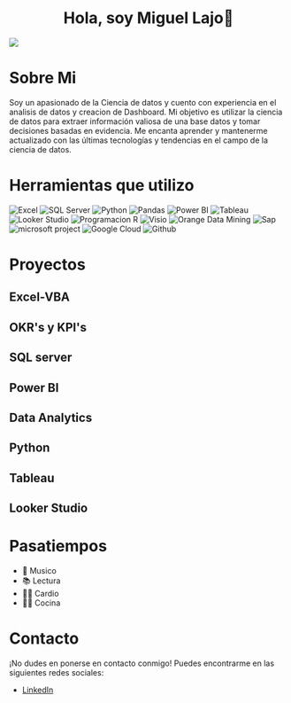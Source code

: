 <div align="center">
<h1 align="center">Hola, soy Miguel Lajo👋 </h1>
</div>
<img src="https://i.imgur.com/lPY69Dj.png">

# Sobre Mi
Soy un apasionado de la Ciencia de datos y cuento con experiencia en el analisis de datos y creacion de Dashboard. Mi objetivo es utilizar la ciencia de datos para extraer información valiosa de una base datos y tomar decisiones basadas en evidencia. Me encanta aprender y mantenerme actualizado con las últimas tecnologías y tendencias en el campo de la ciencia de datos.

# Herramientas que utilizo

![Excel](https://img.icons8.com/?size=48&id=117561&format=png)
![SQL Server](https://img.icons8.com/color/48/000000/microsoft-sql-server.png)
![Python](https://img.icons8.com/color/48/000000/python.png)
![Pandas](https://img.icons8.com/?size=48&id=xSkewUSqtErH&format=png)
![Power BI](https://img.icons8.com/color/48/000000/power-bi.png)
![Tableau](https://img.icons8.com/?size=48&id=9Kvi1p1F0tUo&format=png)
![Looker Studio](https://img.icons8.com/?size=48&id=SruJhzn0nnLl&format=png)
![Programacion R](https://img.icons8.com/?size=48&id=CLvQeiwFpit4&format=png)
![Visio](https://img.icons8.com/?size=48&id=38403&format=png)
![Orange Data Mining](https://img.icons8.com/?size=48&id=VqM2sQYWeyKF&format=png)
![Sap](https://img.icons8.com/?size=48&id=38192&format=png)
![microsoft project](https://img.icons8.com/?size=48&id=wRr_WQtDZK0m&format=png)
![Google Cloud](https://img.icons8.com/?size=48&id=fpGM2cINbbu4&format=png)
![Github](https://img.icons8.com/?size=48&id=AZOZNnY73haj&format=png)

# Proyectos
## Excel-VBA
## OKR's y KPI's
## SQL server
## Power BI
## Data Analytics
## Python
## Tableau
## Looker Studio

# Pasatiempos
* 🎸 Musico
* 📚 Lectura
* 🏃‍♂️ Cardio
* 👨‍🍳 Cocina

# Contacto
¡No dudes en ponerse en contacto conmigo! Puedes encontrarme en las siguientes redes sociales:

* [LinkedIn](https://www.linkedin.com/in/miguellajo27/)
  


